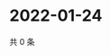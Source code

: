 # 2022-01-24

共 0 条

<!-- BEGIN WEIBO -->
<!-- 最后更新时间 Mon Jan 24 2022 01:15:28 GMT+0800 (China Standard Time) -->

<!-- END WEIBO -->
